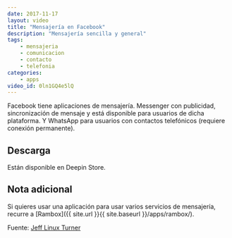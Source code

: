 ```yaml
---
date: 2017-11-17
layout: video
title: "Mensajería en Facebook"
description: "Mensajería sencilla y general"
tags:
    - mensajeria
    - comunicacion
    - contacto
    - telefonia
categories:
    - apps
video_id: 0ln1GQ4e5lQ
---
```


Facebook tiene aplicaciones de mensajería. Messenger con publicidad, sincronización de mensaje y está disponible para usuarios de dicha plataforma. Y WhatsApp para usuarios con contactos telefónicos (requiere conexión permanente).

## Descarga

Están disponible en Deepin Store.

## Nota adicional

Si quieres usar una aplicación para usar varios servicios de mensajería, recurre a [Rambox]({{ site.url }}{{ site.baseurl }}/apps/rambox/).

Fuente: [Jeff Linux Turner](https://www.youtube.com/channel/UCQ93uL3eEGNxUOdulfrLGcw)
